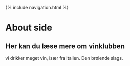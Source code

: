 {% include navigation.html %}
# About side

## Her kan du læse mere om vinklubben 

vi drikker meget vin, især fra Italien. Den brølende slags. 
